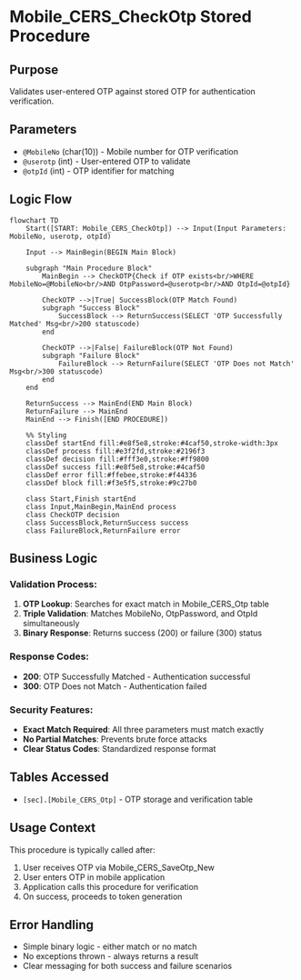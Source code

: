 # Mobile_CERS_CheckOtp Stored Procedure

## Purpose
Validates user-entered OTP against stored OTP for authentication verification.

## Parameters
- `@MobileNo` (char(10)) - Mobile number for OTP verification
- `@userotp` (int) - User-entered OTP to validate
- `@otpId` (int) - OTP identifier for matching

## Logic Flow

```mermaid
flowchart TD
    Start([START: Mobile_CERS_CheckOtp]) --> Input(Input Parameters: MobileNo, userotp, otpId)
    
    Input --> MainBegin(BEGIN Main Block)
    
    subgraph "Main Procedure Block"
        MainBegin --> CheckOTP{Check if OTP exists<br/>WHERE MobileNo=@MobileNo<br/>AND OtpPassword=@userotp<br/>AND OtpId=@otpId}
        
        CheckOTP -->|True| SuccessBlock(OTP Match Found)
        subgraph "Success Block"
            SuccessBlock --> ReturnSuccess(SELECT 'OTP Successfully Matched' Msg<br/>200 statuscode)
        end
        
        CheckOTP -->|False| FailureBlock(OTP Not Found)
        subgraph "Failure Block"
            FailureBlock --> ReturnFailure(SELECT 'OTP Does not Match' Msg<br/>300 statuscode)
        end
    end
    
    ReturnSuccess --> MainEnd(END Main Block)
    ReturnFailure --> MainEnd
    MainEnd --> Finish([END PROCEDURE])

    %% Styling
    classDef startEnd fill:#e8f5e8,stroke:#4caf50,stroke-width:3px
    classDef process fill:#e3f2fd,stroke:#2196f3
    classDef decision fill:#fff3e0,stroke:#ff9800
    classDef success fill:#e8f5e8,stroke:#4caf50
    classDef error fill:#ffebee,stroke:#f44336
    classDef block fill:#f3e5f5,stroke:#9c27b0
    
    class Start,Finish startEnd
    class Input,MainBegin,MainEnd process
    class CheckOTP decision
    class SuccessBlock,ReturnSuccess success
    class FailureBlock,ReturnFailure error
```

## Business Logic

### Validation Process:
1. **OTP Lookup**: Searches for exact match in Mobile_CERS_Otp table
2. **Triple Validation**: Matches MobileNo, OtpPassword, and OtpId simultaneously
3. **Binary Response**: Returns success (200) or failure (300) status

### Response Codes:
- **200**: OTP Successfully Matched - Authentication successful
- **300**: OTP Does not Match - Authentication failed

### Security Features:
- **Exact Match Required**: All three parameters must match exactly
- **No Partial Matches**: Prevents brute force attacks
- **Clear Status Codes**: Standardized response format

## Tables Accessed
- `[sec].[Mobile_CERS_Otp]` - OTP storage and verification table

## Usage Context
This procedure is typically called after:
1. User receives OTP via Mobile_CERS_SaveOtp_New
2. User enters OTP in mobile application
3. Application calls this procedure for verification
4. On success, proceeds to token generation

## Error Handling
- Simple binary logic - either match or no match
- No exceptions thrown - always returns a result
- Clear messaging for both success and failure scenarios
